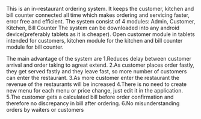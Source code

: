 This is an in-restaurant ordering system.
It keeps the customer, kitchen and bill counter connected all time which makes ordering and servicing faster, error free and efficient.
The system consist of 4 modules: Admin, Customer, Kitchen, Bill Counter
The system can be downloaded into any android device(preferably tablets as it is cheaper).
Open customer module in tablets intended for customers, kitchen module for the kitchen and bill counter module for bill counter.

The main advantage of the system are
  1.Reduces delay between customer arrival and order taking to agreat extend.
  2.As customer places order fastly, they get served fastly and they leave fast, so more number of customers can enter the restaurant.
  3.As more customer enter the restaurant the revenue of the restaurants will be increased
  4.There is no need to create new menu for each menu or price change, just edit it in the application.
  5.The customer gets a calculated bill before order confirmation and therefore no discrepancy in bill after ordering.
  6.No misunderstanding orders by waiters or customers
